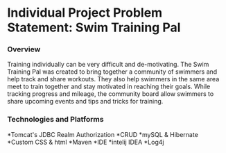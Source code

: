 # Individual Project Problem Statement: Swim Training Pal

### Overview

Training individually can be very difficult and de-motivating. The Swim Training Pal was created to bring together a community of swimmers and help track and share workouts. They also help swimmers in the same area meet to train together and stay motivated in reaching their goals. While tracking progress and mileage, the community board allow swimmers to share upcoming events and tips and tricks for training.

### Technologies and Platforms

*Tomcat's JDBC Realm Authorization
*CRUD
*mySQL & Hibernate
*Custom CSS & html
*Maven
*IDE
*intelij IDEA
*Log4j

